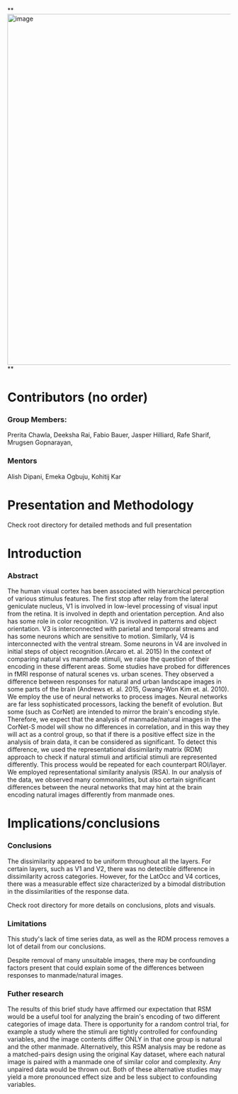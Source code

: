 **<img width="791" alt="image" src="https://user-images.githubusercontent.com/104863800/183230189-40d510cd-e433-4dd3-8df7-b5e9e0e40923.png">
**

# Contributors (no order)

### Group Members: 
Prerita Chawla,
Deeksha Rai, 
Fabio Bauer,
Jasper Hilliard,
Rafe Sharif, 
Mrugsen Gopnarayan,

### Mentors
Alish Dipani,
Emeka Ogbuju,
Kohitij Kar

# Presentation and Methodology
Check root directory for detailed methods
and full presentation

# Introduction

### Abstract

The human visual cortex has been associated with hierarchical perception
of various stimulus features. The first stop after relay from the
lateral geniculate nucleus, V1 is involved in low-level processing of
visual input from the retina. It is involved in depth and orientation
perception. And also has some role in color recognition. V2 is involved
in patterns and object orientation. V3 is interconnected with parietal
and temporal streams and has some neurons which are sensitive to motion.
Similarly, V4 is interconnected with the ventral stream. Some neurons in
V4 are involved in initial steps of object recognition.(Arcaro et.
al. 2015) In the context of comparing natural vs manmade stimuli, we
raise the question of their encoding in these different areas. Some
studies have probed for differences in fMRI response of natural scenes
vs. urban scenes. They observed a difference between responses for
natural and urban landscape images in some parts of the brain (Andrews
et. al. 2015, Gwang-Won Kim et. al. 2010). We employ the use of neural
networks to process images. Neural networks are far less sophisticated
processors, lacking the benefit of evolution. But some (such as CorNet)
are intended to mirror the brain's encoding style. Therefore, we expect
that the analysis of manmade/natural images in the CorNet-S model will
show no differences in correlation, and in this way they will act as a
control group, so that if there is a positive effect size in the
analysis of brain data, it can be considered as significant. To detect
this difference, we used the representational dissimilarity matrix (RDM)
approach to check if natural stimuli and artificial stimuli are
represented differently. This process would be repeated for each
counterpart ROI/layer. We employed representational similarity analysis
(RSA). In our analysis of the data, we observed many commonalities, but
also certain significant differences between the neural networks that
may hint at the brain encoding natural images differently from manmade
ones.

# Implications/conclusions

### Conclusions
The dissimilarity appeared to be uniform throughout all
the layers. For certain layers, such as V1 and V2, there was no
detectible difference in dissimilarity across categories. However, for
the LatOcc and V4 cortices, there was a measurable effect size
characterized by a bimodal distribution in the dissimilarities of the
response data.

Check root directory for more details on conclusions, plots and visuals.

### Limitations 
This study's lack of time series data, as well as the
RDM process removes a lot of detail from our conclusions.

Despite removal of many unsuitable images, there may be confounding
factors present that could explain some of the differences between
responses to manmade/natural images.

### Futher research 
The results of this brief study have affirmed our
expectation that RSM would be a useful tool for analyzing the brain's
encoding of two different categories of image data. There is opportunity
for a random control trial, for example a study where the stimuli are
tightly controlled for confounding variables, and the image contents
differ ONLY in that one group is natural and the other manmade.
Alternatively, this RSM analysis may be redone as a matched-pairs design
using the original Kay dataset, where each natural image is paired with
a manmade one of similar color and complexity. Any unpaired data would
be thrown out. Both of these alternative studies may yield a more
pronounced effect size and be less subject to confounding variables.
